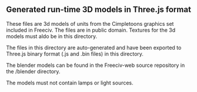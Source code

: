 Generated run-time 3D models in Three.js format
-----------------------------------------------

These files are 3d models of units from the Cimpletoons graphics set included in Freeciv. The files are in public domain. Textures for the 3d models must aldo be in this directory.

The files in this directory are auto-generated and have been exported to Three.js binary format (.js and .bin files) in this directory.  

The blender models can be found in the Freeciv-web source repository in the /blender directory.

The models must not contain lamps or light sources.

